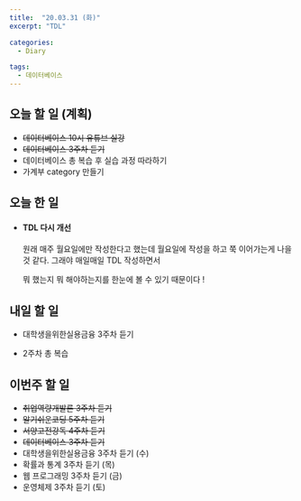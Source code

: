 ```yaml
---
title:  "20.03.31 (화)"
excerpt: "TDL"

categories:
  - Diary

tags:
  - 데이터베이스
---
```


## 오늘 할 일 (계획)

- ~~데이터베이스 10시 유튜브 실강~~
- ~~데이터베이스 3주차 듣기~~
- 데이터베이스 총 복습 후 실습 과정 따라하기
- 가계부 category 만들기



## 오늘 한 일

- #### TDL 다시 개선

  원래 매주 월요일에만 작성한다고 했는데 월요일에 작성을 하고 쭉 이어가는게 나을 것 같다. 그래야 매일매일 TDL 작성하면서
  
  뭐 했는지 뭐 해야하는지를 한눈에 볼 수 있기 때문이다 !
  
  


## 내일 할 일

- 대학생을위한실용금융 3주차 듣기

- 2주차 총 복습

  

## 이번주 할 일

- ~~취업역량개발론 3주차 듣기~~
- ~~알기쉬운코딩 5주차 듣기~~
- ~~서양고전강독 4주차 듣기~~
- ~~데이터베이스 3주차 듣기~~
- 대학생을위한실용금융 3주차 듣기 (수)
- 확률과 통계 3주차 듣기 (목)
- 웹 프로그래밍 3주차 듣기 (금)
- 운영체제 3주차 듣기 (토)
